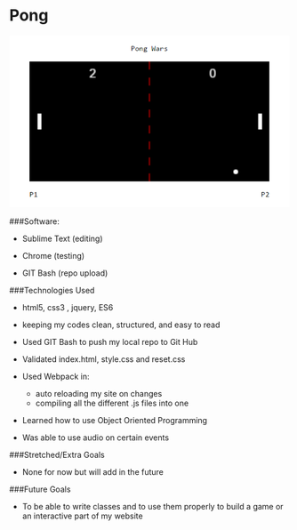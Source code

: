 # Pong

![alt text](./pong-screenshot.png "Pong")

###Software:
	

- Sublime Text (editing)
	

- Chrome (testing)
	

- GIT Bash (repo upload)





###Technologies Used
	

- html5, css3
, jquery, ES6
- keeping my codes clean, structured, and easy to read
	

- Used GIT Bash to push my local repo to Git Hub
	

- Validated index.html, style.css and reset.css

- Used Webpack in:
	- auto reloading my site on changes
	- compiling all the different .js files into one

- Learned how to use Object Oriented Programming

- Was able to use audio on certain events



###Stretched/Extra Goals
	

- None for now but will add in the future



###Future Goals
	

- To be able to write classes and to use them properly to build a game or an interactive part of my website
